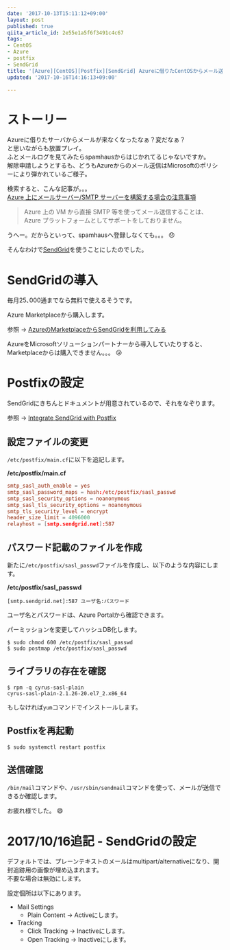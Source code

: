 ```yaml
---
date: '2017-10-13T15:11:12+09:00'
layout: post
published: true
qiita_article_id: 2e55e1a5f6f3491c4c67
tags:
- CentOS
- Azure
- postfix
- SendGrid
title: '[Azure][CentOS][Postfix][SendGrid] Azureに借りたCentOSからメール送信してみる'
updated: '2017-10-16T14:16:13+09:00'

---
```

# ストーリー  
  
Azureに借りたサーバからメールが来なくなったなぁ？変だなぁ？  
と思いながらも放置プレイ。  
ふとメールログを見てみたらspamhausからはじかれてるじゃないですか。  
解除申請しようとするも、どうもAzureからのメール送信はMicrosoftのポリシーにより弾かれているご様子。  
  
検索すると、こんな記事が。。。  
[Azure 上にメールサーバー/SMTP サーバーを構築する場合の注意事項](https://blogs.technet.microsoft.com/jpaztech/2016/06/09/smtp-on-azurevm/)  
  
> Azure 上の VM から直接 SMTP 等を使ってメール送信することは、Azure プラットフォームとしてサポートをしておりません。  
  
うへー。だからといって、spamhausへ登録しなくても。。。 :disappointed:  
  
そんなわけで[SendGrid](https://sendgrid.org/)を使うことにしたのでした。  
  
# SendGridの導入  
  
毎月25､000通までなら無料で使えるそうです。  
  
Azure Marketplaceから購入します。  
  
参照 → [AzureのMarketplaceからSendGridを利用してみる](https://qiita.com/yotan/items/e89c6a89b0c2fbec4a4a)  
  
AzureをMicrosoftソリューションパートナーから導入していたりすると、Marketplaceからは購入できません。。。 :cry:  
  
# Postfixの設定  
  
SendGridにきちんとドキュメントが用意されているので、それをなぞります。  
  
参照 → [Integrate SendGrid with Postfix](https://sendgrid.com/docs/Integrate/Mail_Servers/postfix.html)  
  
## 設定ファイルの変更  
  
`/etc/postfix/main.cf`に以下を追記します。  
  
**/etc/postfix/main.cf**  
```text:/etc/postfix/main.cf
smtp_sasl_auth_enable = yes
smtp_sasl_password_maps = hash:/etc/postfix/sasl_passwd
smtp_sasl_security_options = noanonymous
smtp_sasl_tls_security_options = noanonymous
smtp_tls_security_level = encrypt
header_size_limit = 4096000
relayhost = [smtp.sendgrid.net]:587
```  
  
## パスワード記載のファイルを作成  
  
新たに`/etc/postfix/sasl_passwd`ファイルを作成し、以下のような内容にします。  
  
**/etc/postfix/sasl_passwd**  
```text:/etc/postfix/sasl_passwd
[smtp.sendgrid.net]:587 ユーザ名:パスワード
```  
ユーザ名とパスワードは、Azure Portalから確認できます。  
  
パーミッションを変更してハッシュDB化します。  
  
```shell-session
$ sudo chmod 600 /etc/postfix/sasl_passwd
$ sudo postmap /etc/postfix/sasl_passwd
```  
  
## ライブラリの存在を確認  
  
```shell-session
$ rpm -q cyrus-sasl-plain
cyrus-sasl-plain-2.1.26-20.el7_2.x86_64
```  
  
もしなければ`yum`コマンドでインストールします。  
  
## Postfixを再起動  
  
```shell-session
$ sudo systemctl restart postfix
```  
  
## 送信確認  
  
`/bin/mail`コマンドや、`/usr/sbin/sendmail`コマンドを使って、メールが送信できるか確認します。  
  
お疲れ様でした。 :smile:   
  
# 2017/10/16追記 - SendGridの設定  
  
デフォルトでは、プレーンテキストのメールはmultipart/alternativeになり、開封追跡用の画像が埋め込まれます。  
不要な場合は無効にします。  
  
設定個所は以下にあります。  
  
* Mail Settings  
    * Plain Content → Activeにします。  
* Tracking  
    * Click Tracking → Inactiveにします。  
    * Open Tracking → Inactiveにします。  
